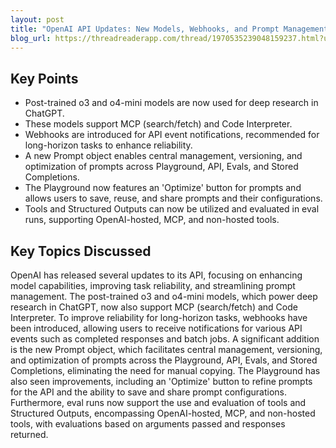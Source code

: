 ```yaml
---
layout: post 
title: "OpenAI API Updates: New Models, Webhooks, and Prompt Management"
blog_url: https://threadreaderapp.com/thread/1970535239048159237.html?utm_source=tldrai 
---
```




## Key Points

- Post-trained o3 and o4-mini models are now used for deep research in ChatGPT.
- These models support MCP (search/fetch) and Code Interpreter.
- Webhooks are introduced for API event notifications, recommended for long-horizon tasks to enhance reliability.
- A new Prompt object enables central management, versioning, and optimization of prompts across Playground, API, Evals, and Stored Completions.
- The Playground now features an 'Optimize' button for prompts and allows users to save, reuse, and share prompts and their configurations.
- Tools and Structured Outputs can now be utilized and evaluated in eval runs, supporting OpenAI-hosted, MCP, and non-hosted tools.

## Key Topics Discussed

OpenAI has released several updates to its API, focusing on enhancing model capabilities, improving task reliability, and streamlining prompt management. The post-trained o3 and o4-mini models, which power deep research in ChatGPT, now also support MCP (search/fetch) and Code Interpreter. To improve reliability for long-horizon tasks, webhooks have been introduced, allowing users to receive notifications for various API events such as completed responses and batch jobs. A significant addition is the new Prompt object, which facilitates central management, versioning, and optimization of prompts across the Playground, API, Evals, and Stored Completions, eliminating the need for manual copying. The Playground has also seen improvements, including an 'Optimize' button to refine prompts for the API and the ability to save and share prompt configurations. Furthermore, eval runs now support the use and evaluation of tools and Structured Outputs, encompassing OpenAI-hosted, MCP, and non-hosted tools, with evaluations based on arguments passed and responses returned.

